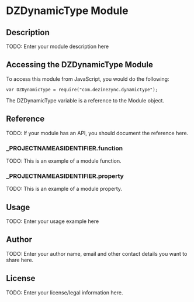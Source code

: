 # DZDynamicType Module

## Description

TODO: Enter your module description here

## Accessing the DZDynamicType Module

To access this module from JavaScript, you would do the following:

	var DZDynamicType = require("com.dezinezync.dynamictype");

The DZDynamicType variable is a reference to the Module object.	

## Reference

TODO: If your module has an API, you should document
the reference here.

### ___PROJECTNAMEASIDENTIFIER__.function

TODO: This is an example of a module function.

### ___PROJECTNAMEASIDENTIFIER__.property

TODO: This is an example of a module property.

## Usage

TODO: Enter your usage example here

## Author

TODO: Enter your author name, email and other contact
details you want to share here. 

## License

TODO: Enter your license/legal information here.
